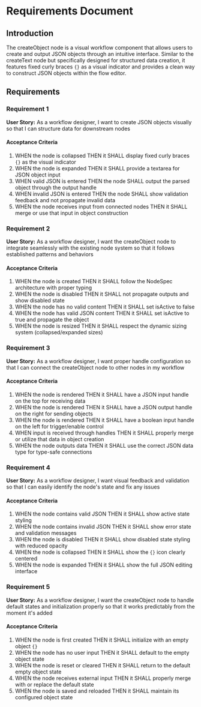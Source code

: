 # Requirements Document

## Introduction

The createObject node is a visual workflow component that allows users to create and output JSON objects through an intuitive interface. Similar to the createText node but specifically designed for structured data creation, it features fixed curly braces `{}` as a visual indicator and provides a clean way to construct JSON objects within the flow editor.

## Requirements

### Requirement 1

**User Story:** As a workflow designer, I want to create JSON objects visually so that I can structure data for downstream nodes

#### Acceptance Criteria

1. WHEN the node is collapsed THEN it SHALL display fixed curly braces `{}` as the visual indicator
2. WHEN the node is expanded THEN it SHALL provide a textarea for JSON object input
3. WHEN valid JSON is entered THEN the node SHALL output the parsed object through the output handle
4. WHEN invalid JSON is entered THEN the node SHALL show validation feedback and not propagate invalid data
5. WHEN the node receives input from connected nodes THEN it SHALL merge or use that input in object construction

### Requirement 2

**User Story:** As a workflow designer, I want the createObject node to integrate seamlessly with the existing node system so that it follows established patterns and behaviors

#### Acceptance Criteria

1. WHEN the node is created THEN it SHALL follow the NodeSpec architecture with proper typing
2. WHEN the node is disabled THEN it SHALL not propagate outputs and show disabled state
3. WHEN the node has no valid content THEN it SHALL set isActive to false
4. WHEN the node has valid JSON content THEN it SHALL set isActive to true and propagate the object
5. WHEN the node is resized THEN it SHALL respect the dynamic sizing system (collapsed/expanded sizes)

### Requirement 3

**User Story:** As a workflow designer, I want proper handle configuration so that I can connect the createObject node to other nodes in my workflow

#### Acceptance Criteria

1. WHEN the node is rendered THEN it SHALL have a JSON input handle on the top for receiving data
2. WHEN the node is rendered THEN it SHALL have a JSON output handle on the right for sending objects
3. WHEN the node is rendered THEN it SHALL have a boolean input handle on the left for trigger/enable control
4. WHEN input is received through handles THEN it SHALL properly merge or utilize that data in object creation
5. WHEN the node outputs data THEN it SHALL use the correct JSON data type for type-safe connections

### Requirement 4

**User Story:** As a workflow designer, I want visual feedback and validation so that I can easily identify the node's state and fix any issues

#### Acceptance Criteria

1. WHEN the node contains valid JSON THEN it SHALL show active state styling
2. WHEN the node contains invalid JSON THEN it SHALL show error state and validation messages
3. WHEN the node is disabled THEN it SHALL show disabled state styling with reduced opacity
4. WHEN the node is collapsed THEN it SHALL show the `{}` icon clearly centered
5. WHEN the node is expanded THEN it SHALL show the full JSON editing interface

### Requirement 5

**User Story:** As a workflow designer, I want the createObject node to handle default states and initialization properly so that it works predictably from the moment it's added

#### Acceptance Criteria

1. WHEN the node is first created THEN it SHALL initialize with an empty object `{}`
2. WHEN the node has no user input THEN it SHALL default to the empty object state
3. WHEN the node is reset or cleared THEN it SHALL return to the default empty object state
4. WHEN the node receives external input THEN it SHALL properly merge with or replace the default state
5. WHEN the node is saved and reloaded THEN it SHALL maintain its configured object state